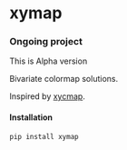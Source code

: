 # xymap
### Ongoing project
This is Alpha version

Bivariate colormap solutions.

Inspired by [xycmap](https://github.com/rbjansen/xycmap).

#### Installation
`pip install xymap`
